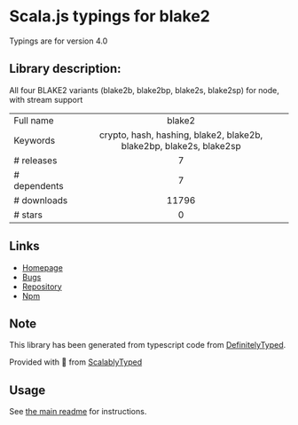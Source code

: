 
# Scala.js typings for blake2

Typings are for version 4.0

## Library description:
All four BLAKE2 variants (blake2b, blake2bp, blake2s, blake2sp) for node, with stream support

|                    |                 |
| ------------------ | :-------------: |
| Full name          | blake2 |
| Keywords           | crypto, hash, hashing, blake2, blake2b, blake2bp, blake2s, blake2sp |
| # releases         | 7 |
| # dependents       | 7 |
| # downloads        | 11796 |
| # stars            | 0 |

## Links
- [Homepage](https://github.com/vrza/node-blake2)
- [Bugs](https://github.com/vrza/node-blake2/issues)
- [Repository](https://github.com/vrza/node-blake2)
- [Npm](https://www.npmjs.com/package/blake2)
    


## Note
This library has been generated from typescript code from [DefinitelyTyped](https://definitelytyped.org).

Provided with :purple_heart: from [ScalablyTyped](https://github.com/oyvindberg/ScalablyTyped)

## Usage
See [the main readme](../../readme.md) for instructions.


